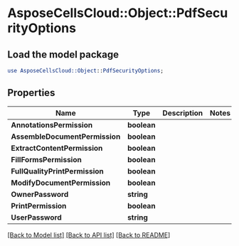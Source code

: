 # AsposeCellsCloud::Object::PdfSecurityOptions 

## Load the model package
```perl
use AsposeCellsCloud::Object::PdfSecurityOptions;
```

## Properties
Name | Type | Description | Notes
------------ | ------------- | ------------- | -------------
**AnnotationsPermission** | **boolean** |  |
**AssembleDocumentPermission** | **boolean** |  |
**ExtractContentPermission** | **boolean** |  |
**FillFormsPermission** | **boolean** |  |
**FullQualityPrintPermission** | **boolean** |  |
**ModifyDocumentPermission** | **boolean** |  |
**OwnerPassword** | **string** |  |
**PrintPermission** | **boolean** |  |
**UserPassword** | **string** |  |  

[[Back to Model list]](../README.md#documentation-for-models) [[Back to API list]](../README.md#documentation-for-api-endpoints) [[Back to README]](../README.md)

